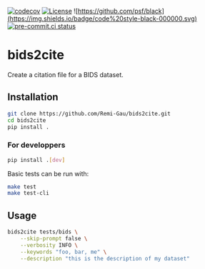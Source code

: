 [![codecov](https://codecov.io/gh/Remi-Gau/bids2cite/branch/main/graph/badge.svg?token=UBE490738A)](https://codecov.io/gh/Remi-Gau/bids2cite)
[![License](https://img.shields.io/badge/license-GPL3-blue.svg)](./LICENSE)
![https://github.com/psf/black](https://img.shields.io/badge/code%20style-black-000000.svg)
[![pre-commit.ci status](https://results.pre-commit.ci/badge/github/Remi-Gau/bids2cite/main.svg)](https://results.pre-commit.ci/latest/github/Remi-Gau/bids2cite/main)

# bids2cite

Create a citation file for a BIDS dataset.

## Installation

```bash
git clone https://github.com/Remi-Gau/bids2cite.git
cd bids2cite
pip install .
```

### For developpers

```bash
pip install .[dev]
```

Basic tests can be run with:

```bash
make test
make test-cli
```

## Usage

```bash
bids2cite tests/bids \
    --skip-prompt false \
    --verbosity INFO \
    --keywords "foo, bar, me" \
    --description "this is the description of my dataset"
```
